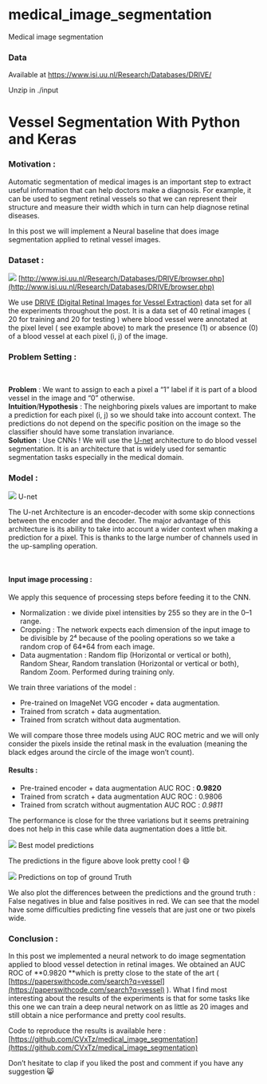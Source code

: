 # medical_image_segmentation
Medical image segmentation

### Data 
Available at https://www.isi.uu.nl/Research/Databases/DRIVE/

Unzip in ./input

# Vessel Segmentation With Python and Keras


### Motivation :

Automatic segmentation of medical images is an important step to extract useful
information that can help doctors make a diagnosis. For example, it can be used
to segment retinal vessels so that we can represent their structure and measure
their  width which in turn  can help diagnose retinal diseases.

In this post we will implement a Neural baseline that does image segmentation
applied to retinal vessel images.

### Dataset :

![](https://cdn-images-1.medium.com/max/2400/1*xqk-tXMd_ucnobOWTY-EzQ.png)
<span class="figcaption_hack">[http://www.isi.uu.nl/Research/Databases/DRIVE/browser.php](http://www.isi.uu.nl/Research/Databases/DRIVE/browser.php)</span>

We use [DRIVE (Digital Retinal Images for Vessel
Extraction)](http://www.isi.uu.nl/Research/Databases/DRIVE/) data set for all
the experiments throughout the post. It is a data set of 40 retinal images ( 20
for training and 20 for testing ) where blood vessel were annotated at the pixel
level ( see example above) to mark the presence (1) or absence (0) of a blood
vessel at each pixel (i, j) of the image.

### Problem Setting :

<br> 

**Problem** : We want to assign to each a pixel a “1” label if it is part of a
blood vessel in the image and “0” otherwise.<br> **Intuition**/**Hypothesis** :
The neighboring pixels values are  important to make a prediction for each pixel
(i, j) so we should take into account context. The predictions do not depend on
the specific position on the image so the classifier should have some
translation invariance.<br> **Solution** : Use CNNs ! We will use the
[U-net](https://duckduckgo.com/?q=U-net&t=canonical&atb=v134-5__&ia=web)
architecture to do blood vessel segmentation. It is an architecture that is
widely used for semantic segmentation tasks especially in the medical domain.

### Model :

![](https://cdn-images-1.medium.com/max/1600/1*jqoAmEyQmxKpGcAkbPGNMQ.png)
<span class="figcaption_hack">U-net</span>

The U-net Architecture is an encoder-decoder with some skip connections between
the encoder and the decoder. The major advantage of this architecture is its
ability to take into account a wider context when making a prediction for a
pixel. This is thanks to the large number of channels used in the up-sampling
operation.

<br> 

#### **Input image processing :**

We apply this sequence of processing steps before feeding it to the CNN.

* Normalization : we divide pixel intensities by 255 so they are in the 0–1 range.
* Cropping : The network expects each dimension of the input image to be divisible
by 2⁴ because of the pooling operations so we take a random crop of 64*64 from
each image.
* Data augmentation : Random flip (Horizontal or vertical or both), Random Shear,
Random translation (Horizontal or vertical or both), Random Zoom. Performed
during training only.

We train three variations of the model :

* Pre-trained on ImageNet VGG encoder + data augmentation.
* Trained from scratch + data augmentation.
* Trained from scratch without data augmentation.

We will compare those three models using AUC ROC metric and we will only
consider the pixels inside the retinal mask in the evaluation (meaning the black
edges around the circle of the image won’t count).

#### Results :

* Pre-trained encoder +  data augmentation AUC ROC : **0.9820**
* Trained from scratch + data augmentation    AUC ROC : 0.9806
* Trained from scratch without augmentation AUC ROC : *0.9811*

The performance is close for the three variations but it seems pretraining does
not help in this case while data augmentation does a little bit.

![](https://cdn-images-1.medium.com/max/2600/1*cwkutNmvGr7G3-KPNDSGcg.png)
<span class="figcaption_hack">Best model predictions</span>

The predictions in the figure above look pretty cool ! 😄

![](https://cdn-images-1.medium.com/max/1600/1*p7i0beLshYjgxXLKvXdfLw.jpeg)
<span class="figcaption_hack">Predictions on top of ground Truth</span>

We also plot the differences between the predictions and the ground truth :
False negatives in blue and false positives in red. We can see that the model
have some difficulties predicting fine vessels that are just one or two pixels
wide.

### Conclusion :

In this post we implemented a neural network to do image segmentation applied to
blood vessel detection in retinal images. We obtained an AUC ROC of **0.9820
**which is pretty close to the state of the art (
[https://paperswithcode.com/search?q=vessel](https://paperswithcode.com/search?q=vessel)
). What I find most interesting about the results of the experiments is that for
some tasks like this one we can train a deep neural network on as little as 20
images and still obtain a nice performance and pretty cool results.

Code to reproduce the results is available here :
[https://github.com/CVxTz/medical_image_segmentation](https://github.com/CVxTz/medical_image_segmentation)

Don’t hesitate to clap if you liked the post and comment if you have any
suggestion 😸
